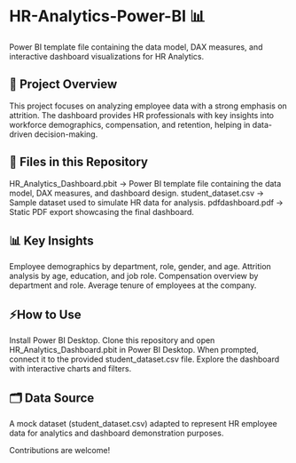 # HR-Analytics-Power-BI 📊
Power BI template file containing the data model, DAX measures, and interactive dashboard visualizations for HR Analytics.

## 📌 Project Overview
This project focuses on analyzing employee data with a strong emphasis on attrition. The dashboard provides HR professionals with key insights into workforce demographics, compensation, and retention, helping in data-driven decision-making.

## 📂 Files in this Repository
HR_Analytics_Dashboard.pbit → Power BI template file containing the data model, DAX measures, and dashboard design.
student_dataset.csv → Sample dataset used to simulate HR data for analysis.
pdfdashboard.pdf → Static PDF export showcasing the final dashboard.

## 📊 Key Insights
Employee demographics by department, role, gender, and age.
Attrition analysis by age, education, and job role.
Compensation overview by department and role.
Average tenure of employees at the company.

## ⚡How to Use
Install Power BI Desktop.
Clone this repository and open HR_Analytics_Dashboard.pbit in Power BI Desktop.
When prompted, connect it to the provided student_dataset.csv file.
Explore the dashboard with interactive charts and filters.

## 🗂️ Data Source
A mock dataset (student_dataset.csv) adapted to represent HR employee data for analytics and dashboard demonstration purposes.

Contributions are welcome! 
